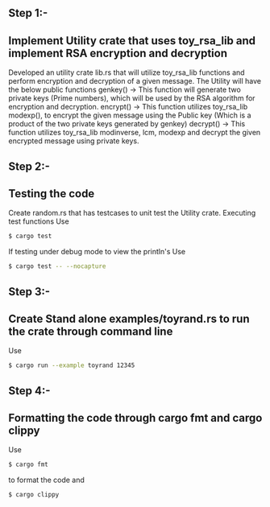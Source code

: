

## Step 1:-
## Implement Utility crate that uses toy_rsa_lib and implement RSA encryption and decryption
Developed an utility crate lib.rs that will utilize toy_rsa_lib functions and perform encryption and decryption of a given message.
The Utility will have the below public functions
genkey() -> This function will generate two private keys (Prime numbers), which will be used by the RSA algorithm for encryption and decryption.
encrypt() -> This function utilizes toy_rsa_lib modexp(), to encrypt the given message using the Public key (Which is a product of the two private keys generated by genkey)
decrypt() -> This function utilizes toy_rsa_lib modinverse, lcm, modexp and  decrypt the given encrypted message using private keys. 

## Step 2:-
## Testing  the code
Create random.rs that has testcases to unit test the Utility crate. 
Executing test functions
Use
```bash
$ cargo test 
```
If testing under debug mode to view the println's
Use
```bash
$ cargo test -- --nocapture
```
## Step 3:-
## Create Stand alone examples/toyrand.rs to run the crate through command line

Use
```bash
$ cargo run --example toyrand 12345

```
## Step 4:-
## Formatting the code through cargo fmt and cargo clippy
Use 
```bash
$ cargo fmt 
```
to format the code and 

```bash
$ cargo clippy 
```



